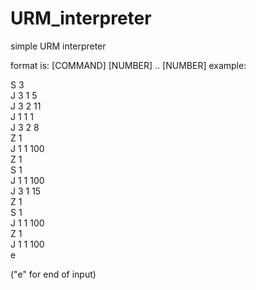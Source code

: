 # URM_interpreter
simple URM interpreter

format is:
[COMMAND] [NUMBER] .. [NUMBER]
example:<br>

S 3<br>
J 3 1 5<br>
J 3 2 11<br>
J 1 1 1<br>
J 3 2 8<br>
Z 1<br>
J 1 1 100<br>
Z 1<br>
S 1<br>
J 1 1 100<br>
J 3 1 15<br>
Z 1<br>
S 1<br>
J 1 1 100<br>
Z 1<br>
J 1 1 100<br>
e<br>

("e" for end of input)
